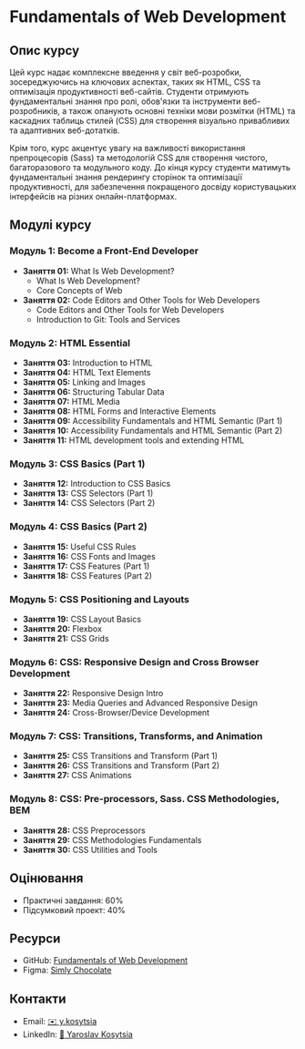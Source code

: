 # Fundamentals of Web Development

## Опис курсу

Цей курс надає комплексне введення у світ веб-розробки, зосереджуючись на
ключових аспектах, таких як HTML, CSS та оптимізація продуктивності веб-сайтів.
Студенти отримують фундаментальні знання про ролі, обов'язки та інструменти
веб-розробників, а також опанують основні техніки мови розмітки (HTML) та
каскадних таблиць стилей (CSS) для створення візуально привабливих та адаптивних
веб-дотатків.

Крім того, курс акцентує увагу на важливості використання препроцесорів (Sass)
та методологій CSS для створення чистого, багаторазового та модульного коду. До
кінця курсу студенти матимуть фундаментальні знання рендерингу сторінок та
оптимізації продуктивності, для забезпечення покращеного досвіду користувацьких
інтерфейсів на різних онлайн-платформах.

## Модулі курсу

### Модуль 1: Become a Front-End Developer

- **Заняття 01:** What Is Web Development?
  - What Is Web Development?
  - Core Concepts of Web
- **Заняття 02:** Code Editors and Other Tools for Web Developers
  - Code Editors and Other Tools for Web Developers
  - Introduction to Git: Tools and Services

### Модуль 2: HTML Essential

- **Заняття 03:** Introduction to HTML
- **Заняття 04:** HTML Text Elements
- **Заняття 05:** Linking and Images
- **Заняття 06:** Structuring Tabular Data
- **Заняття 07:** HTML Media
- **Заняття 08:** HTML Forms and Interactive Elements
- **Заняття 09:** Accessibility Fundamentals and HTML Semantic (Part 1)
- **Заняття 10:** Accessibility Fundamentals and HTML Semantic (Part 2)
- **Заняття 11:** HTML development tools and extending HTML

### Модуль 3: CSS Basics (Part 1)

- **Заняття 12:** Introduction to CSS Basics
- **Заняття 13:** CSS Selectors (Part 1)
- **Заняття 14:** CSS Selectors (Part 2)

### Модуль 4: CSS Basics (Part 2)

- **Заняття 15:** Useful CSS Rules
- **Заняття 16:** CSS Fonts and Images
- **Заняття 17:** CSS Features (Part 1)
- **Заняття 18:** CSS Features (Part 2)

### Модуль 5: CSS Positioning and Layouts

- **Заняття 19:** CSS Layout Basics
- **Заняття 20:** Flexbox
- **Заняття 21:** CSS Grids

### Модуль 6: CSS: Responsive Design and Cross Browser Development

- **Заняття 22:** Responsive Design Intro
- **Заняття 23:** Media Queries and Advanced Responsive Design
- **Заняття 24:** Cross-Browser/Device Development

### Модуль 7: CSS: Transitions, Transforms, and Animation

- **Заняття 25:** CSS Transitions and Transform (Part 1)
- **Заняття 26:** CSS Transitions and Transform (Part 2)
- **Заняття 27:** CSS Animations

### Модуль 8: CSS: Pre-processors, Sass. CSS Methodologies, BEM

- **Заняття 28:** CSS Preprocessors
- **Заняття 29:** CSS Methodologies Fundamentals
- **Заняття 30:** CSS Utilities and Tools

## Оцінювання

- Практичні завдання: 60%
- Підсумковий проект: 40%

## Ресурси

- GitHub:
  [Fundamentals of Web Development](https://github.com/YK911/fundamentals-web-development)
- Figma:
  [Simly Chocolate](https://www.figma.com/design/SHNrA7r9RBXLqDUVYZjL1g/Simply-Chocolate?node-id=0-1&t=eio4p1Yg3lgui7PP-1)

## Контакти

- Email: [✉️ y.kosytsia](y.kosytsia@bachelor-goit.com.ua)
- LinkedIn:
  [🔗 Yaroslav Kosytsia](https://www.linkedin.com/in/yaroslav-kosytsia/)
